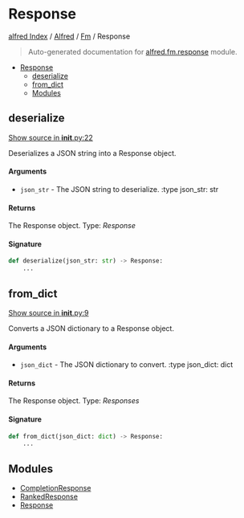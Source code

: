 # Response

[alfred Index](../../../README.md#alfred-index) /
[Alfred](../../index.md#alfred) /
[Fm](../index.md#fm) /
Response

> Auto-generated documentation for [alfred.fm.response](../../../../alfred/fm/response/__init__.py) module.

- [Response](#response)
  - [deserialize](#deserialize)
  - [from_dict](#from_dict)
  - [Modules](#modules)

## deserialize

[Show source in __init__.py:22](../../../../alfred/fm/response/__init__.py#L22)

Deserializes a JSON string into a Response object.

#### Arguments

- `json_str` - The JSON string to deserialize.
:type json_str: str

#### Returns

The Response object.
Type: *Response*

#### Signature

```python
def deserialize(json_str: str) -> Response:
    ...
```



## from_dict

[Show source in __init__.py:9](../../../../alfred/fm/response/__init__.py#L9)

Converts a JSON dictionary to a Response object.

#### Arguments

- `json_dict` - The JSON dictionary to convert.
:type json_dict: dict

#### Returns

The Response object.
Type: *Responses*

#### Signature

```python
def from_dict(json_dict: dict) -> Response:
    ...
```



## Modules

- [CompletionResponse](./completion_response.md)
- [RankedResponse](./ranked_response.md)
- [Response](./response.md)